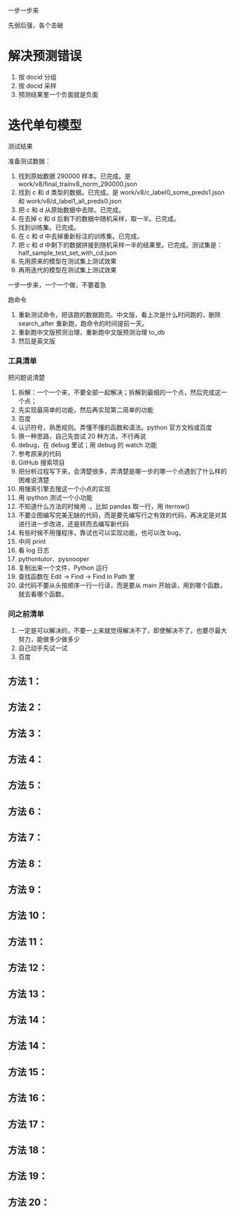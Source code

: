 
一步一步来  

先弱后强，各个击破    



# 解决预测错误  

1. 按 docid 分组  
2. 按 docid 采样  
3. 预测结果里一个负面就是负面   





# 迭代单句模型  

测试结果  

准备测试数据：  
1. 找到原始数据 290000 样本。已完成。是 work/v8/final_trainv8_norm_290000.json    
2. 找到 c 和 d 类型的数据。已完成。是 work/v8/c_label0_some_preds1.json 和 work/v8/d_label1_all_preds0.json  
3. 把 c 和 d 从原始数据中去除。已完成。  
4. 在去掉 c 和 d 后剩下的数据中随机采样，取一半。已完成。  
5. 找到训练集。已完成。  
6. 在 c 和 d 中去掉重新标注的训练集。已完成。    
7. 把 c 和 d 中剩下的数据拼接到随机采样一半的结果里。已完成。测试集是：half_sample_test_set_with_cd.json    
8. 先用原来的模型在测试集上测试效果  
9. 再用迭代的模型在测试集上测试效果  
















































一步一步来，一个一个做，不要着急  

跑命令  
1. 重新测试命令，把该跑的数据跑完。中文版，看上次是什么时间跑的，删除 search_after 重新跑，跑命令的时间提前一天。  
2. 重新跑中文版预测治理，重新跑中文版预测治理 to_db  
3. 然后是英文版  









































### 工具清单  

把问题说清楚  

1. 拆解：一个一个来，不要全部一起解决；拆解到最细的一个点，然后完成这一个点；  
2. 先实现最简单的功能，然后再实现第二简单的功能  
3. 百度
4. 认识符号，熟悉规则。弄懂不懂的函数和语法。python 官方文档或百度
5. 换一种思路，自己先尝试 20 种方法，不行再说   
6. debug，在 debug 里试；用 debug 的 watch 功能  
7. 参考原来的代码  
8. GitHub 搜索项目  
9. 把分析过程写下来，会清楚很多，弄清楚是哪一步的哪一个点遇到了什么样的困难说清楚  
10. 用搜索引擎去搜这一个小点的实现  
11. 用 ipython 测试一个小功能  
12. 不知道什么方法的时候用 .，比如 pandas 取一行，用 iterrow()  
13. 不要企图编写完美无缺的代码，而是要先编写行之有效的代码，再决定是对其进行进一步改进，还是转而去编写新代码  
14. 有些时候不用懂程序，靠试也可以实现功能，也可以改 bug。  
15. 中间 print  
16. 看 log 日志  
17. pythontutor、pysnooper  
18. 复制出来一个文件，Python 运行
19. 查找函数在 Edit -> Find -> Find in Path 里
20. 读代码不要从头按顺序一行一行读，而是要从 main 开始读，用到哪个函数，就去看哪个函数。



### 问之前清单  

1. 一定是可以解决的，不要一上来就觉得解决不了，即使解决不了，也要尽最大努力，能做多少做多少
2. 自己动手先试一试  
3. 百度  



## 方法 1：  



## 方法 2：  



## 方法 3：  



## 方法 4：  



## 方法 5：  



## 方法 6：  



## 方法 7：  




## 方法 8：  




## 方法 9：  



## 方法 10：  




## 方法 11：  




## 方法 12：  




## 方法 13：  



## 方法 14：  




## 方法 14：  




## 方法 15：  




## 方法 16：  




## 方法 17：  




## 方法 18：  




## 方法 19：  




## 方法 20：  





















